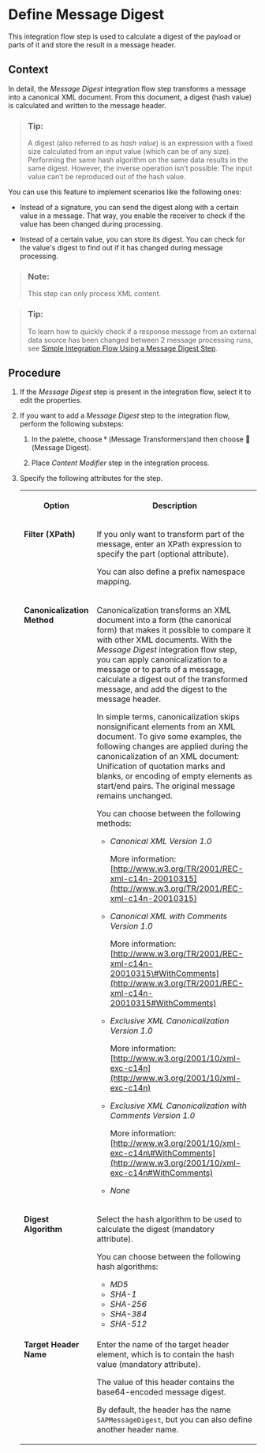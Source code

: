 <!-- loioe5d2867ed03c4e5f89002817180b9037 -->

<link rel="stylesheet" type="text/css" href="../css/sap-icons.css"/>

# Define Message Digest

This integration flow step is used to calculate a digest of the payload or parts of it and store the result in a message header.



## Context

In detail, the *Message Digest* integration flow step transforms a message into a canonical XML document. From this document, a digest \(hash value\) is calculated and written to the message header.

> ### Tip:  
> A digest \(also referred to as *hash value*\) is an expression with a fixed size calculated from an input value \(which can be of any size\). Performing the same hash algorithm on the same data results in the same digest. However, the inverse operation isn’t possible: The input value can’t be reproduced out of the hash value.

You can use this feature to implement scenarios like the following ones:

-   Instead of a signature, you can send the digest along with a certain value in a message. That way, you enable the receiver to check if the value has been changed during processing.

-   Instead of a certain value, you can store its digest. You can check for the value's digest to find out if it has changed during message processing.


> ### Note:  
> This step can only process XML content.

> ### Tip:  
> To learn how to quickly check if a response message from an external data source has been changed between 2 message processing runs, see [Simple Integration Flow Using a Message Digest Step](simple-integration-flow-using-a-message-digest-step-8b5a7ce.md).



## Procedure

1.  If the *Message Digest* step is present in the integration flow, select it to edit the properties.

2.  If you want to add a *Message Digest* step to the integration flow, perform the following substeps:

    1.  In the palette, choose <span class="SAP-icons"></span> \(Message Transformers\)and then choose <span class="SAP-icons"></span> \(Message Digest\).

    2.  Place *Content Modifier* step in the integration process.


3.  Specify the following attributes for the step.


    <table>
    <tr>
    <th valign="top">

    Option


    
    </th>
    <th valign="top">

    Description


    
    </th>
    </tr>
    <tr>
    <td valign="top">

    **Filter \(XPath\)**


    
    </td>
    <td valign="top">

    If you only want to transform part of the message, enter an XPath expression to specify the part \(optional attribute\).

    You can also define a prefix namespace mapping.


    
    </td>
    </tr>
    <tr>
    <td valign="top">

    **Canonicalization Method**


    
    </td>
    <td valign="top">

    Canonicalization transforms an XML document into a form \(the canonical form\) that makes it possible to compare it with other XML documents. With the *Message Digest* integration flow step, you can apply canonicalization to a message or to parts of a message, calculate a digest out of the transformed message, and add the digest to the message header.

    In simple terms, canonicalization skips nonsignificant elements from an XML document. To give some examples, the following changes are applied during the canonicalization of an XML document: Unification of quotation marks and blanks, or encoding of empty elements as start/end pairs. The original message remains unchanged.

    You can choose between the following methods:

    -   *Canonical XML Version 1.0*

        More information: [http://www.w3.org/TR/2001/REC-xml-c14n-20010315](http://www.w3.org/TR/2001/REC-xml-c14n-20010315)

    -   *Canonical XML with Comments Version 1.0*

        More information: [http://www.w3.org/TR/2001/REC-xml-c14n-20010315\#WithComments](http://www.w3.org/TR/2001/REC-xml-c14n-20010315#WithComments)

    -   *Exclusive XML Canonicalization Version 1.0*

        More information: [http://www.w3.org/2001/10/xml-exc-c14n](http://www.w3.org/2001/10/xml-exc-c14n)

    -   *Exclusive XML Canonicalization with Comments Version 1.0*

        More information: [http://www.w3.org/2001/10/xml-exc-c14n\#WithComments](http://www.w3.org/2001/10/xml-exc-c14n#WithComments)

    -   *None*



    
    </td>
    </tr>
    <tr>
    <td valign="top">

    **Digest Algorithm**


    
    </td>
    <td valign="top">

    Select the hash algorithm to be used to calculate the digest \(mandatory attribute\).

    You can choose between the following hash algorithms:

    -   *MD5*
    -   *SHA-1* 
    -   *SHA-256* 
    -   *SHA-384* 
    -   *SHA-512* 


    
    </td>
    </tr>
    <tr>
    <td valign="top">

    **Target Header Name**


    
    </td>
    <td valign="top">

    Enter the name of the target header element, which is to contain the hash value \(mandatory attribute\).

    The value of this header contains the base64-encoded message digest.

    By default, the header has the name `SAPMessageDigest`, but you can also define another header name.


    
    </td>
    </tr>
    </table>
    

